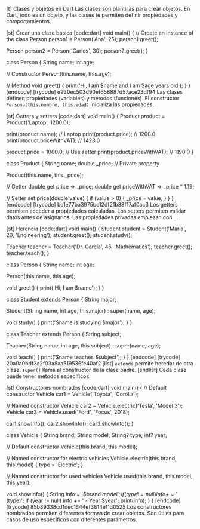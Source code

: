 [t] Clases y objetos en Dart
Las clases son plantillas para crear objetos. En Dart, todo es un objeto, y las clases te permiten definir propiedades y comportamientos.

[st] Crear una clase básica
[code:dart]
void main() {
  // Create an instance of the class
  Person person1 = Person('Ana', 25);
  person1.greet();
  
  Person person2 = Person('Carlos', 30);
  person2.greet();
}

class Person {
  String name;
  int age;
  
  // Constructor
  Person(this.name, this.age);
  
  // Method
  void greet() {
    print('Hi, I am $name and I am $age years old');
  }
}
[endcode]
[trycode] e930ec503d90ef658887d57ace23df94
Las clases definen propiedades (variables) y métodos (funciones). El constructor `Persona(this.nombre, this.edad)` inicializa las propiedades.

[st] Getters y setters
[code:dart]
void main() {
  Product product = Product('Laptop', 1200.0);
  
  print(product.name); // Laptop
  print(product.price); // 1200.0
  print(product.priceWithVAT); // 1428.0
  
  product.price = 1000.0; // Use setter
  print(product.priceWithVAT); // 1190.0
}

class Product {
  String name;
  double _price; // Private property
  
  Product(this.name, this._price);
  
  // Getter
  double get price => _price;
  double get priceWithVAT => _price * 1.19;
  
  // Setter
  set price(double value) {
    if (value > 0) {
      _price = value;
    }
  }
}
[endcode]
[trycode] bc1e77ba3975bc12df21b88f17af0ac3
Los getters permiten acceder a propiedades calculadas. Los setters permiten validar datos antes de asignarlos. Las propiedades privadas empiezan con `_`.

[st] Herencia
[code:dart]
void main() {
  Student student = Student('María', 20, 'Engineering');
  student.greet();
  student.study();
  
  Teacher teacher = Teacher('Dr. García', 45, 'Mathematics');
  teacher.greet();
  teacher.teach();
}

class Person {
  String name;
  int age;
  
  Person(this.name, this.age);
  
  void greet() {
    print('Hi, I am $name');
  }
}

class Student extends Person {
  String major;
  
  Student(String name, int age, this.major) : super(name, age);
  
  void study() {
    print('$name is studying $major');
  }
}

class Teacher extends Person {
  String subject;
  
  Teacher(String name, int age, this.subject) : super(name, age);
  
  void teach() {
    print('$name teaches $subject');
  }
}
[endcode]
[trycode] 20a0a0bdf3a2f03a8aa519536fe40af2
[list]
`extends` permite heredar de otra clase.
`super()` llama al constructor de la clase padre.
[endlist]
Cada clase puede tener métodos específicos.

[st] Constructores nombrados
[code:dart]
void main() {
  // Default constructor
  Vehicle car1 = Vehicle('Toyota', 'Corolla');
  
  // Named constructor
  Vehicle car2 = Vehicle.electric('Tesla', 'Model 3');
  Vehicle car3 = Vehicle.used('Ford', 'Focus', 2018);
  
  car1.showInfo();
  car2.showInfo();
  car3.showInfo();
}

class Vehicle {
  String brand;
  String model;
  String? type;
  int? year;
  
  // Default constructor
  Vehicle(this.brand, this.model);
  
  // Named constructor for electric vehicles
  Vehicle.electric(this.brand, this.model) {
    type = 'Electric';
  }
  
  // Named constructor for used vehicles
  Vehicle.used(this.brand, this.model, this.year);
  
  void showInfo() {
    String info = '$brand $model';
    if (type != null) info += ' ($type)';
    if (year != null) info += ' - Year $year';
    print(info);
  }
}
[endcode]
[trycode] 85b89338cd1dec1644ef3814e11d0525
Los constructores nombrados permiten diferentes formas de crear objetos. Son útiles para casos de uso específicos con diferentes parámetros. 